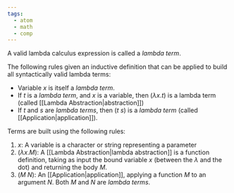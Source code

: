 ```yaml
---
tags:
  - atom
  - math
  - comp
---
```

A valid lambda calculus expression is called a *lambda term*.

The following rules given an inductive definition that can be applied to build all syntactically valid lambda terms:
- Variable $x$ is itself a *lambda term*.
- If $t$ is a *lambda term*, and $x$ is a variable, then ($\lambda x. t$) is a lambda term (called [[Lambda Abstraction|abstraction]])
- If $t$ and $s$ are *lambda terms*, then ($t\:s$) is a *lambda term* (called [[Application|application]]).

Terms are built using the following rules:
1. $x$: A variable is a character or string representing a parameter
2. $(\lambda x. M)$: A [[Lambda Abstraction|lambda abstraction]] is a function definition, taking as input the bound variable $x$ (between the $\lambda$ and the dot) and returning the body $M$.
3. $(M\:N)$: An [[Application|application]], applying a function $M$ to an argument $N$. Both $M$ and $N$ are *lambda terms*.